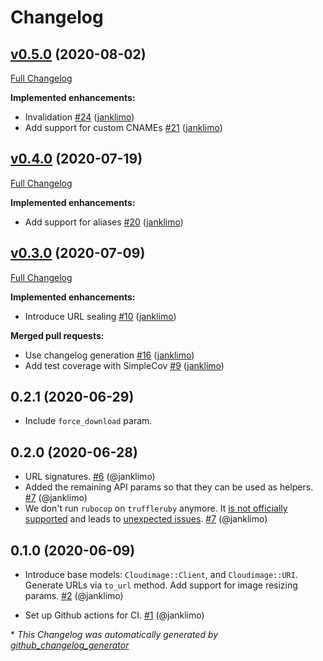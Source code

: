 # Changelog

## [v0.5.0](https://github.com/scaleflex/cloudimage-rb/tree/v0.5.0) (2020-08-02)

[Full Changelog](https://github.com/scaleflex/cloudimage-rb/compare/v0.4.0...v0.5.0)

**Implemented enhancements:**

- Invalidation [\#24](https://github.com/scaleflex/cloudimage-rb/pull/24) ([janklimo](https://github.com/janklimo))
- Add support for custom CNAMEs [\#21](https://github.com/scaleflex/cloudimage-rb/pull/21) ([janklimo](https://github.com/janklimo))

## [v0.4.0](https://github.com/scaleflex/cloudimage-rb/tree/v0.4.0) (2020-07-19)

[Full Changelog](https://github.com/scaleflex/cloudimage-rb/compare/v0.3.0...v0.4.0)

**Implemented enhancements:**

- Add support for aliases [\#20](https://github.com/scaleflex/cloudimage-rb/pull/20) ([janklimo](https://github.com/janklimo))

## [v0.3.0](https://github.com/scaleflex/cloudimage-rb/tree/v0.3.0) (2020-07-09)

[Full Changelog](https://github.com/scaleflex/cloudimage-rb/compare/v0.2.1...v0.3.0)

**Implemented enhancements:**

- Introduce URL sealing [\#10](https://github.com/scaleflex/cloudimage-rb/pull/10) ([janklimo](https://github.com/janklimo))

**Merged pull requests:**

- Use changelog generation [\#16](https://github.com/scaleflex/cloudimage-rb/pull/16) ([janklimo](https://github.com/janklimo))
- Add test coverage with SimpleCov [\#9](https://github.com/scaleflex/cloudimage-rb/pull/9) ([janklimo](https://github.com/janklimo))

## 0.2.1 (2020-06-29)

- Include `force_download` param.

## 0.2.0 (2020-06-28)

- URL signatures.
  [#6](https://github.com/scaleflex/cloudimage-rb/pull/6) (@janklimo)
- Added the remaining API params so that they can be used as helpers.
  [#7](https://github.com/scaleflex/cloudimage-rb/pull/7) (@janklimo)
- We don't run `rubocop` on `truffleruby` anymore.
  It [is not officially supported](https://docs.rubocop.org/rubocop/compatibility.html)
  and leads to [unexpected issues](https://github.com/scaleflex/cloudimage-rb/runs/815208955?check_suite_focus=true).
  [#7](https://github.com/scaleflex/cloudimage-rb/pull/7) (@janklimo)

## 0.1.0 (2020-06-09)

- Introduce base models: `Cloudimage::Client`, and `Cloudimage::URI`. Generate
  URLs via `to_url` method. Add support for image resizing params.
  [#2](https://github.com/scaleflex/cloudimage-rb/pull/2) (@janklimo)

- Set up Github actions for CI.
  [#1](https://github.com/scaleflex/cloudimage-rb/pull/1) (@janklimo)


\* *This Changelog was automatically generated by [github_changelog_generator](https://github.com/github-changelog-generator/github-changelog-generator)*
